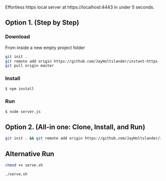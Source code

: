 Effortless https local server at https://localhost:4443 in under 5 seconds.

## Option 1. (Step by Step)
### Download
From inside a new empty project folder

````sh
git init .
git remote add origin https://github.com/JayHoltslander/instant-https
git pull origin master
````

### Install

````sh
$ npm install
````

### Run
````sh
$ node server.js
````

## Option 2. (All-in one: Clone, Install, and Run)
````sh
git init . && git remote add origin https://github.com/JayHoltslander/instant-https && git pull origin master && npm install && node server.js
````

## Alternative Run
````sh
chmod +x serve.sh
````
````
./serve.sh
````
